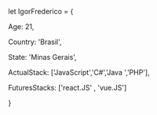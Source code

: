 let IgorFrederico = {

Age: 21,

Country: 'Brasil',

State: 'Minas Gerais',

ActualStack: ['JavaScript','C#','Java ','PHP'],

FuturesStacks: ['react.JS' , 'vue.JS']

}

